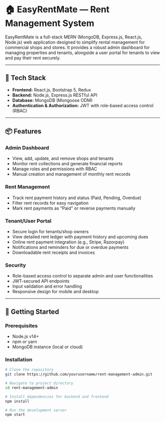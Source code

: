# 🏠 EasyRentMate — Rent Management System

EasyRentMate is a full-stack MERN (MongoDB, Express.js, React.js, Node.js) web application designed to simplify rental management for commercial shops and stores. It provides a robust admin dashboard for managing properties and tenants, alongside a user portal for tenants to view and pay their rent securely.

---

## 🔧 Tech Stack

- **Frontend:** React.js, Bootstrap 5, Redux  
- **Backend:** Node.js, Express.js RESTful API  
- **Database:** MongoDB (Mongoose ODM)  
- **Authentication & Authorization:** JWT with role-based access control (RBAC)  

---

## 📦 Features

### Admin Dashboard
- View, add, update, and remove shops and tenants  
- Monitor rent collections and generate financial reports  
- Manage roles and permissions with RBAC  
- Manual creation and management of monthly rent records  

### Rent Management
- Track rent payment history and status (Paid, Pending, Overdue)  
- Filter rent records for easy navigation  
- Mark rent payments as "Paid" or reverse payments manually  

### Tenant/User Portal
- Secure login for tenants/shop owners  
- View detailed rent ledger with payment history and upcoming dues  
- Online rent payment integration (e.g., Stripe, Razorpay)  
- Notifications and reminders for due or overdue payments  
- Downloadable rent receipts and invoices  

### Security
- Role-based access control to separate admin and user functionalities  
- JWT-secured API endpoints  
- Input validation and error handling  
- Responsive design for mobile and desktop  

---

## 🚀 Getting Started

### Prerequisites

- Node.js v14+  
- npm or yarn  
- MongoDB instance (local or cloud)  

### Installation

```bash
# Clone the repository
git clone https://github.com/yourusername/rent-management-admin.git

# Navigate to project directory
cd rent-management-admin

# Install dependencies for backend and frontend
npm install

# Run the development server
npm start
